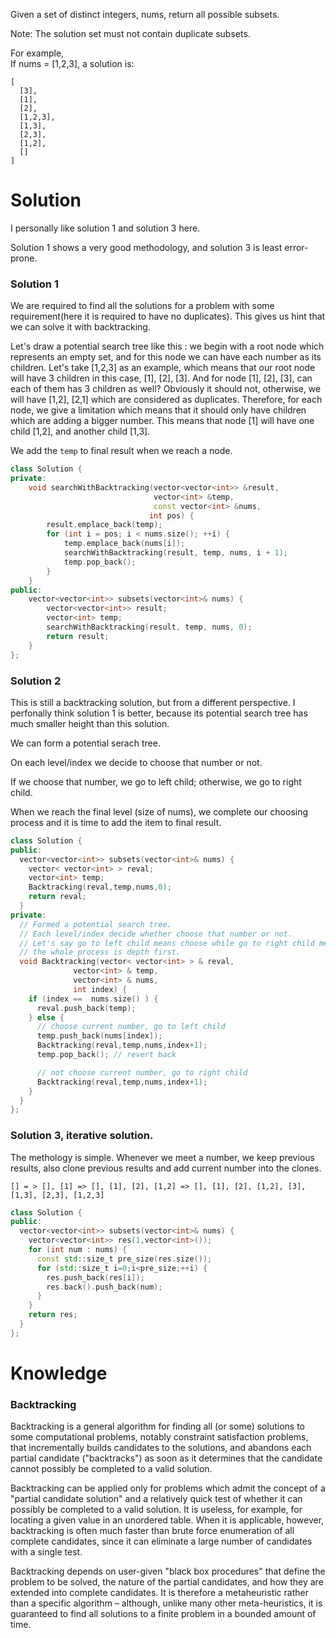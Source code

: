 Given a set of distinct integers, nums, return all possible subsets.  

Note: The solution set must not contain duplicate subsets.  

For example,  
If nums = [1,2,3], a solution is:  

```
[
  [3],
  [1],
  [2],
  [1,2,3],
  [1,3],
  [2,3],
  [1,2],
  []
]
```

# Solution

I personally like solution 1 and solution 3 here. 

Solution 1 shows a very good methodology, and solution 3 is least error-prone.

### Solution 1

We are required to find all the solutions for a problem  with some requirement(here it is required to have no duplicates). This gives us hint that we can solve it with backtracking.

Let's draw a potential search tree like this : we begin with a root node which represents an empty set, and for this node we can have each number as its children. Let's take [1,2,3] as an example, which means that our root node will have 3 children in this case, [1], [2], [3]. And for node [1], [2], [3], can each of them has 3 children as well? Obviously it should not, otherwise, we will have [1,2], [2,1] which are considered as duplicates. Therefore, for each node, we give a limitation which means that it should only have children which are adding a bigger number. This means that node [1] will have one child [1,2], and another child [1,3].

We add the ```temp``` to final result when we reach a node.

```cpp
class Solution {
private:
    void searchWithBacktracking(vector<vector<int>> &result,
                                vector<int> &temp,
                                const vector<int> &nums,
                               int pos) {
        result.emplace_back(temp);
        for (int i = pos; i < nums.size(); ++i) {
            temp.emplace_back(nums[i]);
            searchWithBacktracking(result, temp, nums, i + 1);
            temp.pop_back();
        }
    }
public:
    vector<vector<int>> subsets(vector<int>& nums) {
        vector<vector<int>> result;
        vector<int> temp;
        searchWithBacktracking(result, temp, nums, 0);
        return result;
    }
};
```

### Solution 2

This is still a backtracking solution, but from a different perspective. I perfonally think solution 1 is better, because its potential search tree has much smaller height than this solution.

We can form a potential serach tree.

On each level/index we decide to choose that number or not. 

If we choose that number, we go to left child; otherwise, we go to right child.

When we reach the final level (size of nums), we complete our choosing process and it is time to add the item to final result.
  
```cpp
class Solution {
public:
  vector<vector<int>> subsets(vector<int>& nums) {
    vector< vector<int> > reval;
    vector<int> temp;
    Backtracking(reval,temp,nums,0);
    return reval;
  }
private:
  // Formed a potential search tree.
  // Each level/index decide whether choose that number or not.
  // Let's say go to left child means choose while go to right child means not choose that number.
  // the whole process is depth first.
  void Backtracking(vector< vector<int> > & reval,
              vector<int> & temp,
              vector<int> & nums,
              int index) {
    if (index ==  nums.size() ) {
      reval.push_back(temp);
    } else {
      // choose current number, go to left child
      temp.push_back(nums[index]);
      Backtracking(reval,temp,nums,index+1);
      temp.pop_back(); // revert back

      // not choose current number, go to right child
      Backtracking(reval,temp,nums,index+1);
    }
  }
};
```

### Solution 3, iterative solution.

The methology is simple. Whenever we meet a number, we keep previous results,  also clone previous results and add current number into the clones.

```
[] = > [], [1] => [], [1], [2], [1,2] => [], [1], [2], [1,2], [3], [1,3], [2,3], [1,2,3]
```

```cpp
class Solution {
public:
  vector<vector<int>> subsets(vector<int>& nums) {
    vector<vector<int>> res(1,vector<int>());
    for (int num : nums) {
      const std::size_t pre_size(res.size());
      for (std::size_t i=0;i<pre_size;++i) {
        res.push_back(res[i]);
        res.back().push_back(num);
      }
    }
    return res;
  }
};
```

# Knowledge

### Backtracking

Backtracking is a general algorithm for finding all (or some) solutions to some computational problems, notably constraint satisfaction problems, that incrementally builds candidates to the solutions, and abandons each partial candidate ("backtracks") as soon as it determines that the candidate cannot possibly be completed to a valid solution.
  
Backtracking can be applied only for problems which admit the concept of a "partial candidate solution" and a relatively quick test of whether it can possibly be completed to a valid solution. It is useless, for example, for locating a given value in an unordered table. When it is applicable, however, backtracking is often much faster than brute force enumeration of all complete candidates, since it can eliminate a large number of candidates with a single test.

Backtracking depends on user-given "black box procedures" that define the problem to be solved, the nature of the partial candidates, and how they are extended into complete candidates. It is therefore a metaheuristic rather than a specific algorithm – although, unlike many other meta-heuristics, it is guaranteed to find all solutions to a finite problem in a bounded amount of time.

